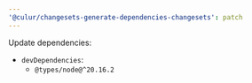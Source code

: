 ```yaml
---
'@culur/changesets-generate-dependencies-changesets': patch
---
```


Update dependencies:

- `devDependencies`:
  - `@types/node@^20.16.2`

